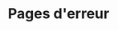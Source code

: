 ---
title: Pages d'erreur
description: Pages d'erreur
keywords: page, erreur, error, response, not found, unavailable, 404, 403, 500, 503
---